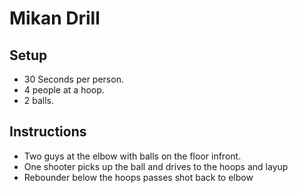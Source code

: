 # Mikan Drill

## Setup
- 30 Seconds per person.  
- 4 people at a hoop.
- 2 balls.

## Instructions 
- Two guys at the elbow with balls on the floor infront.
- One shooter picks up the ball and drives to the hoops and layup
- Rebounder below the hoops passes shot back to elbow
